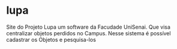 # lupa
Site do Projeto Lupa um software da Facudade UniSenai. Que visa centralizar objetos perdidos no Campus. Nesse sistema é possível cadastrar os Objetos e pesquisa-los 
